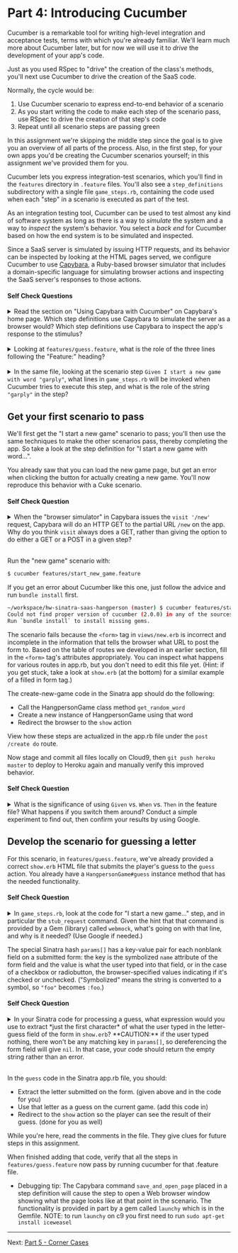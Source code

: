 
Part 4: Introducing Cucumber
============================

Cucumber is a remarkable tool for writing high-level integration and acceptance tests, terms with which you're already familiar.  We'll learn much more about Cucumber later, but for now we will use it to *drive* the development of your app's code.

Just as you used RSpec to "drive" the creation of the class's methods, you'll next use Cucumber to drive the creation of the SaaS code.

Normally, the cycle would be:

1. Use Cucumber scenario to express end-to-end behavior of a scenario
2. As you start writing the code to make each step of the scenario pass, use RSpec to drive the creation of that step's code
3. Repeat until all scenario steps are passing green

In this assignment we're skipping the middle step since the goal is to give you an overview of all parts of the process.  Also, in the first step, for your own apps you'd be creating the Cucumber scenarios yourself; in this assignment we've provided them for you.

Cucumber lets you express integration-test scenarios, which you'll find in the `features` directory in `.feature` files. You'll also see a `step_definitions` subdirectory with a single file `game_steps.rb`, containing the code used when each "step" in a scenario is executed as part of the test.

As an integration testing tool, Cucumber can be used to test almost any kind of software system as long as there is a way to *simulate* the system and a way to *inspect* the system's behavior.  You select a *back end* for Cucumber based on how the end system is to be simulated and inspected.

Since a SaaS server is simulated by issuing HTTP requests, and its behavior can be inspected by looking at the HTML pages served, we configure Cucumber to use [Capybara](https://github.com/jnicklas/capybara), a Ruby-based browser simulator that includes a domain-specific language for simulating browser actions and inspecting the SaaS server's responses to those actions.

#### Self Check Questions

<details>
  <summary>Read the section on "Using Capybara with Cucumber" on Capybara's home page.  Which step definitions use Capybara to simulate the server as a browser would?  Which step definitions use Capybara to inspect the app's response to the stimulus?</summary>
  <p><blockquote>Step definitions that use <code>visit</code>, <code>click_button</code>`, <code>fill_in</code> are simulating a browser by visiting a page and/or filling in a form on that page and clicking its buttons.  Those that use <code>have_content</code> are inspecting the output.</blockquote></p>
</details>
<br />

<details>
  <summary>Looking at <code>features/guess.feature</code>, what is the role of the three lines following the "Feature:" heading?</summary>
  <p><blockquote>They are comments showing the purpose and actors of this story. Cucumber won't execute them.</blockquote></p>
</details>
<br />

<details>
  <summary>In the same file, looking at the scenario step <code>Given I start a new game with word "garply"</code>, what lines in <code>game_steps.rb</code> will be invoked when Cucumber tries to execute this step, and what is the role of the string <code>"garply"</code> in the step?</summary>
  <p><blockquote>Lines 13-16 of the file will execute.  Since a step is chosen by matching a regular expression, <code>word</code> will match the first (and in this case only) parenthesis capture group in the regexp, which in this example is <code>garply</code>.</blockquote></p>
</details>

## Get your first scenario to pass

We'll first get the "I start a new game" scenario to pass; you'll then use the same techniques to make the other scenarios pass, thereby completing the app.  So take a look at the step definition for "I start a new game with word...".

You already saw that you can load the new game page, but get an error when clicking the button for actually creating a new game.  You'll now reproduce this behavior with a Cuke scenario.

#### Self Check Question

<details>
  <summary>When the "browser simulator" in Capybara issues the <code>visit '/new'</code> request, Capybara will do an HTTP GET to the partial URL <code>/new</code> on the app.  Why do you think <code>visit</code> always does a GET, rather than giving the option to do either a GET or a POST in a given step?</summary>
  <p><blockquote>Cucumber/Capybara is only supposed to be able to do what a human user can do.  As we discussed earlier, the only way a human user can cause a POST to happen via a web browser is submitting an HTML form, which is accomplished by <code>click_button</code> in Capybara.</blockquote></p>
</details>
<br />

Run the "new game" scenario with:

```sh
$ cucumber features/start_new_game.feature
```

If you get an error about Cucumber like this one, just follow the advice and run `bundle install` first.

```sh
~/workspace/hw-sinatra-saas-hangperson (master) $ cucumber features/start_new_game.feature
Could not find proper version of cucumber (2.0.0) in any of the sources
Run `bundle install` to install missing gems.
```

The scenario fails because the `<form>` tag in `views/new.erb` is incorrect and incomplete in the information that tells the browser what URL to post the form to.  Based on the table of routes we developed in an earlier section, fill in the `<form>` tag's attributes appropriately. You can inspect what happens for various routes in app.rb, but you don't need to edit this file yet.  (Hint: if you get stuck, take a look at `show.erb` (at the bottom) for a similar example of a filled in form tag.)

The create-new-game code in the Sinatra app should do the following:

* Call the HangpersonGame class method `get_random_word`
* Create a new instance of HangpersonGame using that word
* Redirect the browser to the `show` action

View how these steps are actualized in the app.rb file under the `post /create do` route.

Now stage and commit all files locally on Cloud9, then `git push heroku master` to deploy to Heroku again and manually verify this improved behavior.

#### Self Check Question

<details>
  <summary>What is the significance of using <code>Given</code> vs. <code>When</code> vs. <code>Then</code> in the feature file?  What happens if you switch them around? Conduct a simple experiment to find out, then confirm your results by using Google.</summary>
  <p><blockquote>The keywords are all aliases for the same method.  Which one you use is determined by what makes the scenario most readable.</blockquote></p>
</details>

Develop the scenario for guessing a letter
-------------------------------------------

For this scenario, in `features/guess.feature`, we've already provided a correct  `show.erb` HTML file that submits the player's guess to the `guess` action.  You already have a `HangpersonGame#guess` instance method that has the needed functionality.  

#### Self Check Question

<details>
  <summary>In <code>game_steps.rb</code>, look at the code for "I start a new game..." step, and in particular the <code>stub_request</code> command.  Given the hint that that command is provided by a Gem (library) called <code>webmock</code>, what's going on with that line, and why is it needed?  (Use Google if needed.)</summary>
  <p><blockquote>Webmock lets our tests "intercept" HTTP requests coming **from** our app and directed to another service.  In this case, it's intercepting the POST request (the same one you manually did with <code>curl</code> in an earlier part of the assignment) and faking the reply value.  This lets us enforce deterministic behavior of our tests, and also means we're not hitting the real external server each time our test runs.</blockquote></p>
</details>

The special Sinatra hash `params[]` has a key-value pair for each nonblank field on a submitted form: the key is the symbolized `name` attribute of the form field and the value is what the user typed into that field, or in the case of a checkbox or radiobutton, the browser-specified values indicating if it's checked or unchecked. ("Symbolized" means the string is converted to a symbol, so `"foo"` becomes `:foo`.)

#### Self Check Question

<details>
  <summary>In your Sinatra code for processing a guess, what expression would you use to extract *just the first character* of what the user typed in the letter-guess field of the form in <code>show.erb</code>? **CAUTION:** if the user typed nothing, there won't be any matching key in <code>params[]</code>, so dereferencing the form field will give <code>nil</code>.  In that case, your code should return the empty string rather than an error.</summary>
  <p><blockquote><code>params[:guess].to_s[0]</code> or its equivalent.  <code>to_s</code> converts <code>nil</code> to the empty string in case the form field was left blank (and therefore not included in <code>params</code> at all).   <code>[0]</code> grabs the first character only; for an empty string, it returns an empty string.</blockquote></p>
</details>
<br />

In the `guess` code in the Sinatra app.rb file, you should:

* Extract the letter submitted on the form. (given above and in the code for you)
* Use that letter as a guess on the current game. (add this code in)
* Redirect to the `show` action so the player can see the result of their guess. (done for you as well)

While you're here, read the comments in the file. They give clues for future steps in this assignment.

When finished adding that code, verify that all the steps in `features/guess.feature` now pass by running cucumber for that .feature file.

* Debugging tip: The Capybara command `save_and_open_page` placed in a step definition will cause the step to open a Web browser window showing what the page looks like at that point in the scenario.  The functionality is provided in part by a gem called `launchy` which is in the Gemfile.  NOTE: to run `launchy` on c9 you first need to run `sudo apt-get install iceweasel`

-----

Next: [Part 5 - Corner Cases](part_5_corner_cases.md)
